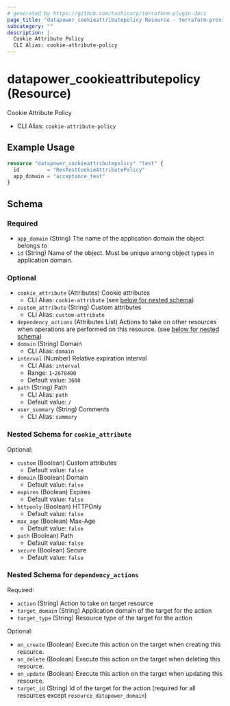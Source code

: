 ```yaml
---
# generated by https://github.com/hashicorp/terraform-plugin-docs
page_title: "datapower_cookieattributepolicy Resource - terraform-provider-datapower"
subcategory: ""
description: |-
  Cookie Attribute Policy
  CLI Alias: cookie-attribute-policy
---
```


# datapower_cookieattributepolicy (Resource)

Cookie Attribute Policy
  - CLI Alias: `cookie-attribute-policy`

## Example Usage

```terraform
resource "datapower_cookieattributepolicy" "test" {
  id         = "ResTestCookieAttributePolicy"
  app_domain = "acceptance_test"
}
```

<!-- schema generated by tfplugindocs -->
## Schema

### Required

- `app_domain` (String) The name of the application domain the object belongs to
- `id` (String) Name of the object. Must be unique among object types in application domain.

### Optional

- `cookie_attribute` (Attributes) Cookie attributes
  - CLI Alias: `cookie-attribute` (see [below for nested schema](#nestedatt--cookie_attribute))
- `custom_attribute` (String) Custom attributes
  - CLI Alias: `custom-attribute`
- `dependency_actions` (Attributes List) Actions to take on other resources when operations are performed on this resource. (see [below for nested schema](#nestedatt--dependency_actions))
- `domain` (String) Domain
  - CLI Alias: `domain`
- `interval` (Number) Relative expiration interval
  - CLI Alias: `interval`
  - Range: `1`-`2678400`
  - Default value: `3600`
- `path` (String) Path
  - CLI Alias: `path`
  - Default value: `/`
- `user_summary` (String) Comments
  - CLI Alias: `summary`

<a id="nestedatt--cookie_attribute"></a>
### Nested Schema for `cookie_attribute`

Optional:

- `custom` (Boolean) Custom attributes
  - Default value: `false`
- `domain` (Boolean) Domain
  - Default value: `false`
- `expires` (Boolean) Expires
  - Default value: `false`
- `httponly` (Boolean) HTTPOnly
  - Default value: `false`
- `max_age` (Boolean) Max-Age
  - Default value: `false`
- `path` (Boolean) Path
  - Default value: `false`
- `secure` (Boolean) Secure
  - Default value: `false`


<a id="nestedatt--dependency_actions"></a>
### Nested Schema for `dependency_actions`

Required:

- `action` (String) Action to take on target resource
- `target_domain` (String) Application domain of the target for the action
- `target_type` (String) Resource type of the target for the action

Optional:

- `on_create` (Boolean) Execute this action on the target when creating this resource.
- `on_delete` (Boolean) Execute this action on the target when deleting this resource.
- `on_update` (Boolean) Execute this action on the target when updating this resource.
- `target_id` (String) Id of the target for the action (required for all resources except `resource_datapower_domain`)

